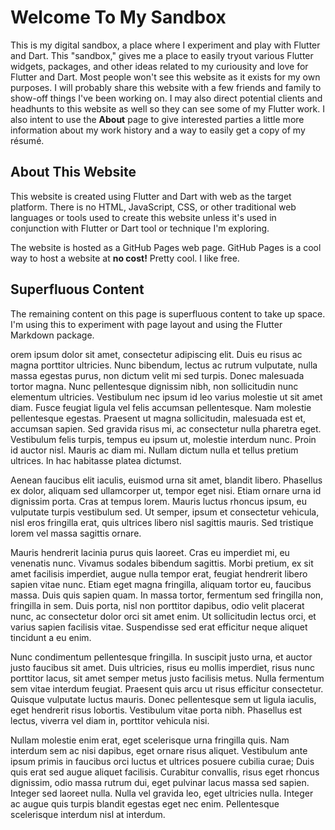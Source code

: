 # Welcome To My Sandbox

This is my digital sandbox, a place where I experiment and play with Flutter and Dart. This "sandbox," gives me a place to easily tryout various Flutter widgets, packages, and other ideas related to my curiousity and love for Flutter and Dart. Most people won't see this website as it exists for my own purposes. I will probably share this website with a few friends and family to show-off things I've been working on. I may also direct potential clients and headhunts to this website as well so they can see some of my Flutter work. I also intent to use the __About__ page to give interested parties a little more information about my work history and a way to easily get a copy of my résumé.

## About This Website

This website is created using Flutter and Dart with web as the target platform. There is no HTML, JavaScript, CSS, or other traditional web languages or tools used to create this website unless it's used in conjunction with Flutter or Dart tool or technique I'm exploring.

The website is hosted as a GitHub Pages web page. GitHub Pages is a cool way to host a website at __no cost!__ Pretty cool. I like free.

## Superfluous Content

The remaining content on this page is superfluous content to take up space. I'm using this to experiment with page layout and using the Flutter Markdown package.

orem ipsum dolor sit amet, consectetur adipiscing elit. Duis eu risus ac magna porttitor ultricies. Nunc bibendum, lectus ac rutrum vulputate, nulla massa egestas purus, non dictum velit mi sed turpis. Donec malesuada tortor magna. Nunc pellentesque dignissim nibh, non sollicitudin nunc elementum ultricies. Vestibulum nec ipsum id leo varius molestie ut sit amet diam. Fusce feugiat ligula vel felis accumsan pellentesque. Nam molestie pellentesque egestas. Praesent ut magna sollicitudin, malesuada est et, accumsan sapien. Sed gravida risus mi, ac consectetur nulla pharetra eget. Vestibulum felis turpis, tempus eu ipsum ut, molestie interdum nunc. Proin id auctor nisl. Mauris ac diam mi. Nullam dictum nulla et tellus pretium ultrices. In hac habitasse platea dictumst.

Aenean faucibus elit iaculis, euismod urna sit amet, blandit libero. Phasellus ex dolor, aliquam sed ullamcorper ut, tempor eget nisi. Etiam ornare urna id dignissim porta. Cras at tempus lorem. Mauris luctus rhoncus ipsum, eu vulputate turpis vestibulum sed. Ut semper, ipsum et consectetur vehicula, nisl eros fringilla erat, quis ultrices libero nisl sagittis mauris. Sed tristique lorem vel massa sagittis ornare.

Mauris hendrerit lacinia purus quis laoreet. Cras eu imperdiet mi, eu venenatis nunc. Vivamus sodales bibendum sagittis. Morbi pretium, ex sit amet facilisis imperdiet, augue nulla tempor erat, feugiat hendrerit libero sapien vitae nunc. Etiam eget magna fringilla, aliquam tortor eu, faucibus massa. Duis quis sapien quam. In massa tortor, fermentum sed fringilla non, fringilla in sem. Duis porta, nisl non porttitor dapibus, odio velit placerat nunc, ac consectetur dolor orci sit amet enim. Ut sollicitudin lectus orci, et varius sapien facilisis vitae. Suspendisse sed erat efficitur neque aliquet tincidunt a eu enim.

Nunc condimentum pellentesque fringilla. In suscipit justo urna, et auctor justo faucibus sit amet. Duis ultricies, risus eu mollis imperdiet, risus nunc porttitor lacus, sit amet semper metus justo facilisis metus. Nulla fermentum sem vitae interdum feugiat. Praesent quis arcu ut risus efficitur consectetur. Quisque vulputate luctus mauris. Donec pellentesque sem ut ligula iaculis, eget hendrerit risus lobortis. Vestibulum vitae porta nibh. Phasellus est lectus, viverra vel diam in, porttitor vehicula nisi.

Nullam molestie enim erat, eget scelerisque urna fringilla quis. Nam interdum sem ac nisi dapibus, eget ornare risus aliquet. Vestibulum ante ipsum primis in faucibus orci luctus et ultrices posuere cubilia curae; Duis quis erat sed augue aliquet facilisis. Curabitur convallis, risus eget rhoncus dignissim, odio massa rutrum dui, eget pulvinar lacus massa sed sapien. Integer sed laoreet nulla. Nulla vel gravida leo, eget ultricies nulla. Integer ac augue quis turpis blandit egestas eget nec enim. Pellentesque scelerisque interdum nisl at interdum.